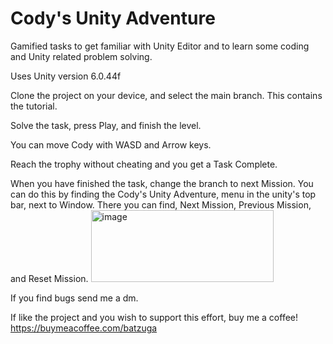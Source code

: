 # Cody's Unity Adventure

Gamified tasks to get familiar with Unity Editor and to learn some coding and Unity related problem solving.

Uses Unity version 6.0.44f

Clone the project on your device, and select the main branch. This contains the tutorial.

Solve the task, press Play, and finish the level.

You can move Cody with WASD and Arrow keys.

Reach the trophy without cheating and you get a Task Complete.

When you have finished the task, change the branch to next Mission.
You can do this by finding the Cody's Unity Adventure, menu in the unity's top bar, next to Window.
There you can find, Next Mission, Previous Mission, and Reset Mission.
<img width="292" height="115" alt="image" src="https://github.com/user-attachments/assets/e02b78a1-f2a1-4812-8377-c8c3637c0a0b" />


If you find bugs send me a dm.

If like the project and you wish to support this effort, buy me a coffee!
https://buymeacoffee.com/batzuga
